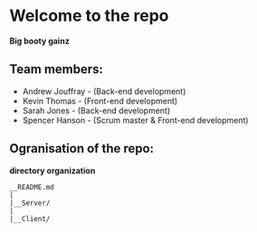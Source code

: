# Welcome to the repo
__Big booty gainz__

## Team members:

-	Andrew Jouffray - (Back-end development)
-	Kevin Thomas - (Front-end development)
-	Sarah Jones - (Back-end development)
-	Spencer Hanson - (Scrum master & Front-end development)

## Ogranisation of the repo:

__directory organization__

	__README.md
	|
	|__Server/
	|
	|__Client/

